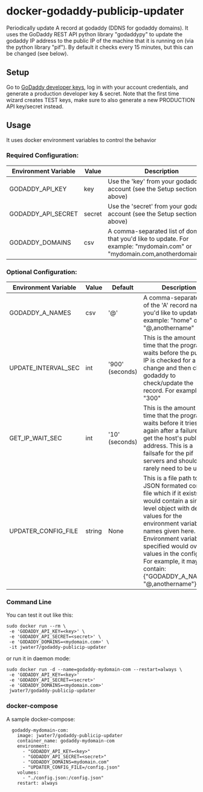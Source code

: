 # docker-godaddy-publicip-updater
Periodically update A record at godaddy (DDNS for godaddy domains).  It uses the GoDaddy REST API python library "godaddypy" to update the godaddy IP address to the public IP of the machine that it is running on (via the python library "pif"). By default it checks every 15 minutes, but this can be changed (see below).

## Setup
Go to [GoDaddy developer keys](https://developer.godaddy.com/keys/), log in with your account credentials, and generate a production developer key & secret. Note that the first time wizard creates TEST keys, make sure to also generate a new PRODUCTION API key/secret instead.

## Usage

It uses docker environment variables to control the behavior

### Required Configuration:
| Environment Variable | Value  | Description |
| -------------------- | ------ | ----------- |
| GODADDY_API_KEY      | key    | Use the 'key' from your godaddy account (see the Setup section above) |
| GODADDY_API_SECRET   | secret | Use the 'secret' from your godaddy account (see the Setup section above) |
| GODADDY_DOMAINS      | csv    | A comma-separated list of domains that you'd like to update.  For example: "mydomain.com" or "mydomain.com,anotherdomain.com" |

### Optional Configuration:
| Environment Variable | Value  | Default         | Description |
| -------------------- | ------ | --------------- | ----------- |
| GODADDY_A_NAMES      | csv    | '@'             | A comma-separated list of the 'A' record names you'd like to update.  For example: "home" or "@,anothername" |
| UPDATE_INTERVAL_SEC  | int    | '900' (seconds) | This is the amount of time that the program waits before the public IP is checked for a change and then checks godaddy to check/update the record.  For example: "300" |
| GET_IP_WAIT_SEC      | int    | '10' (seconds)  | This is the amount of time that the program waits before it tries again after a failure to get the host's public IP address.  This is a failsafe for the pif servers and should rarely need to be used. |
| UPDATER_CONFIG_FILE  | string | None            | This is a file path to a JSON formated config file which if it exists would contain a single-level object with default values for the environment variable names given here.  Environment variables specified would override values in the config file.  For example, it may contain: {"GODADDY_A_NAMES": "@,anothername"} |

### Command Line
You can test it out like this:
~~~
sudo docker run --rm \
 -e 'GODADDY_API_KEY=<key>' \
 -e 'GODADDY_API_SECRET=<secret>' \
 -e 'GODADDY_DOMAINS=<mydomain.com>' \
 -it jwater7/godaddy-publicip-updater
~~~

or run it in daemon mode:
~~~
sudo docker run -d --name=godaddy-mydomain-com --restart=always \
 -e 'GODADDY_API_KEY=<key>'
 -e 'GODADDY_API_SECRET=<secret>'
 -e 'GODADDY_DOMAINS=<mydomain.com>'
 jwater7/godaddy-publicip-updater
~~~

### docker-compose
A sample docker-compose:
~~~
  godaddy-mydomain-com:
    image: jwater7/godaddy-publicip-updater
    container_name: godaddy-mydomain-com
    environment:
      - "GODADDY_API_KEY=<key>"
      - "GODADDY_API_SECRET=<secret>"
      - "GODADDY_DOMAINS=mydomain.com"
      - "UPDATER_CONFIG_FILE=/config.json"
    volumes:
      - "./config.json:/config.json"
    restart: always
~~~

